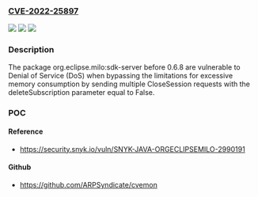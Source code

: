 ### [CVE-2022-25897](https://cve.mitre.org/cgi-bin/cvename.cgi?name=CVE-2022-25897)
![](https://img.shields.io/static/v1?label=Product&message=org.eclipse.milo%3Asdk-server&color=blue)
![](https://img.shields.io/static/v1?label=Version&message=%3C%200.6.8%20&color=brighgreen)
![](https://img.shields.io/static/v1?label=Vulnerability&message=Denial%20of%20Service%20(DoS)&color=brighgreen)

### Description

The package org.eclipse.milo:sdk-server before 0.6.8 are vulnerable to Denial of Service (DoS) when bypassing the limitations for excessive memory consumption by sending multiple CloseSession requests with the deleteSubscription parameter equal to False.

### POC

#### Reference
- https://security.snyk.io/vuln/SNYK-JAVA-ORGECLIPSEMILO-2990191

#### Github
- https://github.com/ARPSyndicate/cvemon

